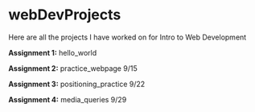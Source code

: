 # webDevProjects
<p>Here are all the projects I have worked on for Intro to Web Development</p>
<p><b>Assignment 1:</b> hello_world</p>
<p><b>Assignment 2:</b> practice_webpage            9/15</p>
<p><b>Assignment 3:</b> positioning_practice        9/22</p>
<p><b>Assignment 4:</b> media_queries               9/29</p>
